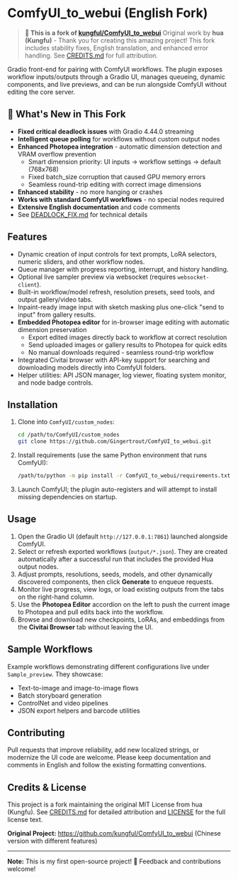 # ComfyUI_to_webui (English Fork)

> **🍴 This is a fork of [kungful/ComfyUI_to_webui](https://github.com/kungful/ComfyUI_to_webui)**
> Original work by **hua (Kungfu)** - Thank you for creating this amazing project!
> This fork includes stability fixes, English translation, and enhanced error handling.
> See [CREDITS.md](CREDITS.md) for full attribution.

Gradio front-end for pairing with ComfyUI workflows. The plugin exposes workflow inputs/outputs through a Gradio UI, manages queueing, dynamic components, and live previews, and can be run alongside ComfyUI without editing the core server.

## 🎯 What's New in This Fork
- **Fixed critical deadlock issues** with Gradio 4.44.0 streaming
- **Intelligent queue polling** for workflows without custom output nodes
- **Enhanced Photopea integration** - automatic dimension detection and VRAM overflow prevention
  - Smart dimension priority: UI inputs → workflow settings → default (768x768)
  - Fixed batch_size corruption that caused GPU memory errors
  - Seamless round-trip editing with correct image dimensions
- **Enhanced stability** - no more hanging or crashes
- **Works with standard ComfyUI workflows** - no special nodes required
- **Extensive English documentation** and code comments
- See [DEADLOCK_FIX.md](DEADLOCK_FIX.md) for technical details

## Features
- Dynamic creation of input controls for text prompts, LoRA selectors, numeric sliders, and other workflow nodes.
- Queue manager with progress reporting, interrupt, and history handling.
- Optional live sampler preview via websocket (requires `websocket-client`).
- Built-in workflow/model refresh, resolution presets, seed tools, and output gallery/video tabs.
- Inpaint-ready image input with sketch masking plus one-click "send to input" from gallery results.
- **Embedded Photopea editor** for in-browser image editing with automatic dimension preservation
  - Export edited images directly back to workflow at correct resolution
  - Send uploaded images or gallery results to Photopea for quick edits
  - No manual downloads required - seamless round-trip workflow
- Integrated Civitai browser with API-key support for searching and downloading models directly into ComfyUI folders.
- Helper utilities: API JSON manager, log viewer, floating system monitor, and node badge controls.

## Installation
1. Clone into `ComfyUI/custom_nodes`:
   ```bash
   cd /path/to/ComfyUI/custom_nodes
   git clone https://github.com/Gingertrout/ComfyUI_to_webui.git
   ```
2. Install requirements (use the same Python environment that runs ComfyUI):
   ```bash
   /path/to/python -m pip install -r ComfyUI_to_webui/requirements.txt
   ```
3. Launch ComfyUI; the plugin auto-registers and will attempt to install missing dependencies on startup.

## Usage
1. Open the Gradio UI (default `http://127.0.0.1:7861`) launched alongside ComfyUI.
2. Select or refresh exported workflows (`output/*.json`). They are created automatically after a successful run that includes the provided Hua output nodes.
3. Adjust prompts, resolutions, seeds, models, and other dynamically discovered components, then click **Generate** to enqueue requests.
4. Monitor live progress, view logs, or load existing outputs from the tabs on the right-hand column.
5. Use the **Photopea Editor** accordion on the left to push the current image to Photopea and pull edits back into the workflow.
6. Browse and download new checkpoints, LoRAs, and embeddings from the **Civitai Browser** tab without leaving the UI.

## Sample Workflows
Example workflows demonstrating different configurations live under `Sample_preview`. They showcase:
- Text-to-image and image-to-image flows
- Batch storyboard generation
- ControlNet and video pipelines
- JSON export helpers and barcode utilities

## Contributing
Pull requests that improve reliability, add new localized strings, or modernize the UI code are welcome. Please keep documentation and comments in English and follow the existing formatting conventions.

## Credits & License
This project is a fork maintaining the original MIT License from hua (Kungfu).
See [CREDITS.md](CREDITS.md) for detailed attribution and [LICENSE](LICENSE) for the full license text.

**Original Project:** https://github.com/kungful/ComfyUI_to_webui (Chinese version with different features)

---
**Note:** This is my first open-source project! 🎉 Feedback and contributions welcome!
